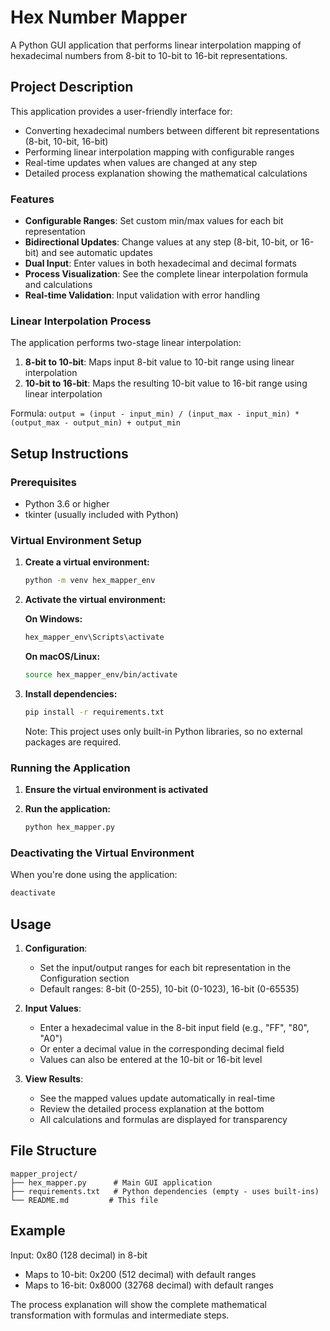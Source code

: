 # Hex Number Mapper

A Python GUI application that performs linear interpolation mapping of hexadecimal numbers from 8-bit to 10-bit to 16-bit representations.

## Project Description

This application provides a user-friendly interface for:
- Converting hexadecimal numbers between different bit representations (8-bit, 10-bit, 16-bit)
- Performing linear interpolation mapping with configurable ranges
- Real-time updates when values are changed at any step
- Detailed process explanation showing the mathematical calculations

### Features

- **Configurable Ranges**: Set custom min/max values for each bit representation
- **Bidirectional Updates**: Change values at any step (8-bit, 10-bit, or 16-bit) and see automatic updates
- **Dual Input**: Enter values in both hexadecimal and decimal formats
- **Process Visualization**: See the complete linear interpolation formula and calculations
- **Real-time Validation**: Input validation with error handling

### Linear Interpolation Process

The application performs two-stage linear interpolation:
1. **8-bit to 10-bit**: Maps input 8-bit value to 10-bit range using linear interpolation
2. **10-bit to 16-bit**: Maps the resulting 10-bit value to 16-bit range using linear interpolation

Formula: `output = (input - input_min) / (input_max - input_min) * (output_max - output_min) + output_min`

## Setup Instructions

### Prerequisites

- Python 3.6 or higher
- tkinter (usually included with Python)

### Virtual Environment Setup

1. **Create a virtual environment:**
   ```bash
   python -m venv hex_mapper_env
   ```

2. **Activate the virtual environment:**
   
   **On Windows:**
   ```bash
   hex_mapper_env\Scripts\activate
   ```
   
   **On macOS/Linux:**
   ```bash
   source hex_mapper_env/bin/activate
   ```

3. **Install dependencies:**
   ```bash
   pip install -r requirements.txt
   ```
   Note: This project uses only built-in Python libraries, so no external packages are required.

### Running the Application

1. **Ensure the virtual environment is activated**

2. **Run the application:**
   ```bash
   python hex_mapper.py
   ```

### Deactivating the Virtual Environment

When you're done using the application:
```bash
deactivate
```

## Usage

1. **Configuration**: 
   - Set the input/output ranges for each bit representation in the Configuration section
   - Default ranges: 8-bit (0-255), 10-bit (0-1023), 16-bit (0-65535)

2. **Input Values**:
   - Enter a hexadecimal value in the 8-bit input field (e.g., "FF", "80", "A0")
   - Or enter a decimal value in the corresponding decimal field
   - Values can also be entered at the 10-bit or 16-bit level

3. **View Results**:
   - See the mapped values update automatically in real-time
   - Review the detailed process explanation at the bottom
   - All calculations and formulas are displayed for transparency

## File Structure

```
mapper_project/
├── hex_mapper.py      # Main GUI application
├── requirements.txt   # Python dependencies (empty - uses built-ins)
└── README.md         # This file
```

## Example

Input: 0x80 (128 decimal) in 8-bit
- Maps to 10-bit: 0x200 (512 decimal) with default ranges
- Maps to 16-bit: 0x8000 (32768 decimal) with default ranges

The process explanation will show the complete mathematical transformation with formulas and intermediate steps.